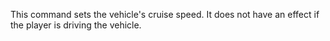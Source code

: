 This command sets the vehicle's cruise speed. It does not have an effect if the player is driving the vehicle.
